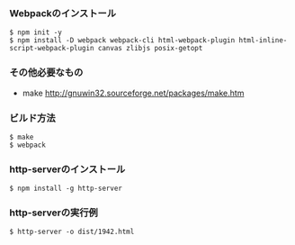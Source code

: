### Webpackのインストール
```
$ npm init -y
$ npm install -D webpack webpack-cli html-webpack-plugin html-inline-script-webpack-plugin canvas zlibjs posix-getopt
```
### その他必要なもの
* make http://gnuwin32.sourceforge.net/packages/make.htm
### ビルド方法
```
$ make
$ webpack
```
### http-serverのインストール
```
$ npm install -g http-server
```
### http-serverの実行例
```
$ http-server -o dist/1942.html
```
